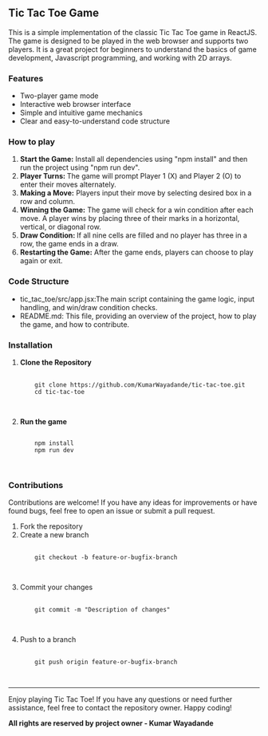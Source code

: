 <h2>Tic Tac Toe Game</h2>
<p>This is a simple implementation of the classic Tic Tac Toe game in ReactJS. The game is designed to be played in the
    web browser and supports two players. It is a great project for beginners to understand the basics of game development,
    Javascript programming, and working with 2D arrays.</p>

<h3>Features</h3>
<ul>
    <li>Two-player game mode</li>
    <li>Interactive web browser interface</li>
    <li>Simple and intuitive game mechanics</li>
    <li>Clear and easy-to-understand code structure</li>
</ul>

<h3>How to play</h3>
<ol>
    <li><b>Start the Game:</b> Install all dependencies using "npm install" and then run the project using "npm run dev". </li>
    <li><b>Player Turns: </b>The game will prompt Player 1 (X) and Player 2 (O) to enter their moves alternately.</li>
    <li><b>Making a Move:</b> Players input their move by selecting desired box in a row and column.
    </li>
    <li><b>Winning the Game:</b> The game will check for a win condition after each move. A player wins by placing three of
        their marks in a horizontal, vertical, or diagonal row.</li>
    <li><b>Draw Condition: </b>If all nine cells are filled and no player has three in a row, the game ends in a draw.</li>
    <li><b>Restarting the Game:</b> After the game ends, players can choose to play again or exit.</li>
</ol>

<h3>Code Structure</h3>
<ul>
    <li>
        tic_tac_toe/src/app.jsx:The main script containing the game logic, input handling, and win/draw condition checks.
    </li>
    <li>
        README.md: This file, providing an overview of the project, how to play the game, and how to contribute.
    </li>
</ul>

<h3>Installation</h3>
<ol>
    <li>
        <b>Clone the Repository</b>
  <pre>
    <code>
    git clone https://github.com/KumarWayadande/tic-tac-toe.git
    cd tic-tac-toe
    </code>
  </pre>
    </li>
    <li>
        <b>Run the game</b>
          <pre>
<code>
    npm install
    npm run dev
      </code>
        </pre>
    </li>
</ol>

<h3>Contributions</h3>
<p>Contributions are welcome! If you have any ideas for improvements or have found bugs, feel free to open an issue or submit a pull request.</p>
<ol>
  <li>Fork the repository</li>
  <li>Create a new branch
    <pre>
  <code>
    git checkout -b feature-or-bugfix-branch
  </code>
    </pre>
  </li>
  <li>
    Commit your changes
    <pre>
  <code>
    git commit -m "Description of changes"
  </code>
    </pre>
  </li>
  <li>
    Push to a branch
    <pre>
  <code>
    git push origin feature-or-bugfix-branch
  </code>
    </pre>
  </li>
</ol>

<hr />
Enjoy playing Tic Tac Toe! If you have any questions or need further assistance, feel free to contact the repository owner. Happy coding!


<p><b>All rights are reserved by project owner - Kumar Wayadande</p></b>
